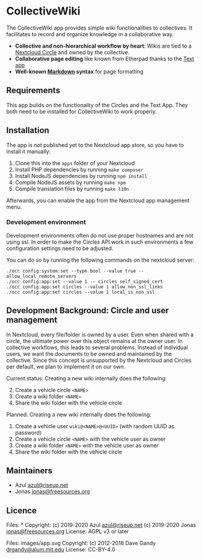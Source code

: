 # CollectiveWiki

The CollectiveWiki app provides simple wiki functionalities to collectives.
It facilitates to record and organize knowledge in a collaborative way.

* **Collective and non-hierarchical workflow by heart**: Wikis are tied to
  a [Nextcloud Circle](https://github.com/nextcloud/circles) and owned by
  the collective.
* **Collaborative page editing** like known from Etherpad thanks to the
  [Text app](https://github.com/nextcloud/text)
* **Well-known [Markdown](https://en.wikipedia.org/wiki/Markdown) syntax**
  for page formatting

## Requirements

This app builds on the functionality of the Circles and the Text App.
They both need to be installed for CollectiveWiki to work properly.

## Installation

The app is *not* published yet to the Nextcloud app store, so you have to
install it manually:

1. Clone this into the `apps` folder of your Nextcloud
2. Install PHP dependencies by running `make composer`
3. Install NodeJS dependencies by running `npm install`
4. Compile NodeJS assets by running `make npm`
5. Compile translation files by running `make l10n`

Afterwards, you can enable the app from the Nextcloud app management menu.

### Development environment

Development environments often do not use proper hostnames
and are not using ssl.
In order to make the Circles API work in such environments
a few configuration settings need to be adjusted.

You can do so by running the following commands on the nextcloud server:
```
./occ config:system:set --type bool --value true -- allow_local_remote_servers
./occ config:app:set --value 1 -- circles self_signed_cert
./occ config:app:set circles --value 1 allow_non_ssl_links
./occ config:app:set circles --value 1 local_is_non_ssl
```

## Development Background: Circle and user management

In Nextcloud, every file/folder is owned by a user. Even when shared with a
circle, the ultimate power over this object remains at the owner user. In
collective workflows, this leads to several problems. Instead of individual
users, we want the documents to be owned and maintained by the collective.
Since this concept is unsupported by the Nextcloud and Circles per default,
we plan to implement it on our own.

Current status: Creating a new wiki internally does the following:

2. Create a vehicle circle `<NAME>`
3. Create a wiki folder `<NAME>`
4. Share the wiki folder with the vehicle circle

Planned: Creating a new wiki internally does the following:

1. Create a vehicle user `wiki@<NAME>@<UUID>` (with random UUID as password)
2. Create a vehicle circle `<NAME>` with the vehicle user as owner
3. Create a wiki folder `<NAME>` with the vehicle user as owner
4. Share the wiki folder with the vehicle circle

## Maintainers

* Azul <azul@riseup.net>
* Jonas <jonas@freesources.org>

## Licence

Files: *
Copyright: (c) 2019-2020 Azul <azul@riseup.net>
           (c) 2019-2020 Jonas <jonas@freesources.org>
License: AGPL v3 or later

Files: images/app.svg
Copyright: (c) 2012-2018 Dave Gandy <drgandy@alum.mit.edu>
License: CC-BY-4.0
